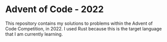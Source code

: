 # Advent of Code - 2022

This repository contains my solutions to problems within the Advent of Code Competition,
in 2022. I used Rust because this is the target language that I am currently learning.

